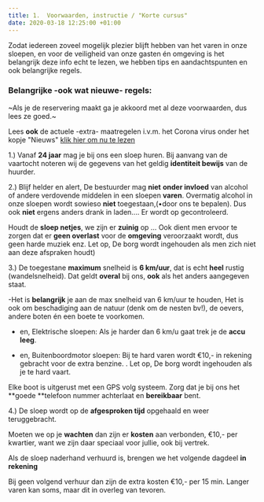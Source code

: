 ```yaml
---
title: 1.  Voorwaarden, instructie / "Korte cursus"
date: 2020-03-18 12:25:00 +01:00
---
```


Zodat iedereen zoveel mogelijk plezier blijft hebben van het varen in onze sloepen, en voor de veiligheid van onze gasten én omgeving is het belangrijk deze info echt te lezen, we hebben tips en aandachtspunten en ook belangrijke regels.

### Belangrijke -ook wat nieuwe- regels:

~Als je de reservering maakt ga je akkoord met al deze voorwaarden, dus lees ze goed.~

Lees **ook** de actuele -extra- maatregelen i.v.m. het Corona virus onder het kopje "Nieuws" [klik hier om nu te lezen](http://descheepsjongens.nl/news) 

1.) Vanaf **24 jaar** mag je bij ons een sloep huren.
Bij aanvang van de vaartocht noteren wij de gegevens van het geldig **identiteit bewijs** van de huurder.

2.) Blijf helder en alert, De bestuurder mag **niet** **onder invloed** van alcohol of andere verdovende middelen in een sloepen **varen**. Overmatig alcohol in onze sloepen wordt sowieso **niet** toegestaan,(•door ons te bepalen). Dus ook **niet** ergens anders drank in laden.... Er wordt op gecontroleerd.

Houdt de **sloep netjes**, we zijn er **zuinig** op … Ook dient men ervoor te zorgen dat er **geen overlast** voor de **omgeving** veroorzaakt wordt, dus geen harde muziek enz.
Let op, De borg wordt ingehouden als men zich niet aan deze afspraken houdt)

3.) De toegestane **maximum** snelheid is **6 km/uur**, dat is echt **heel** rustig (wandelsnelheid).
Dat geldt **overal** bij ons, **ook** als het anders aangegeven staat.

-Het is **belangrijk** je aan de max snelheid van 6 km/uur te houden, Het is ook om beschadiging aan de natuur (denk om de nesten bv!), de oevers, andere boten én een boete te voorkomen.

* en, Elektrische sloepen:  Als je harder dan 6 km/u gaat trek je de **accu leeg**.

* en, Buitenboordmotor sloepen:  Bij te hard varen wordt €10,- in rekening gebracht voor de extra benzine.
. Let op, De borg wordt ingehouden als je te hard vaart.

Elke boot is uitgerust met een GPS volg systeem. Zorg dat je bij ons het **goede **telefoon nummer achterlaat en **bereikbaar** bent.

4.) De sloep wordt op de **afgesproken tijd** opgehaald en weer teruggebracht.

Moeten we op je **wachten** dan zijn er **kosten** aan verbonden, €10,- per kwartier, want we zijn daar speciaal voor jullie, ook bij vertrek.

Als de sloep naderhand verhuurd is, brengen we het volgende dagdeel **in rekening** 

Bij geen volgend verhuur dan zijn de extra kosten €10,- per 15 min.
Langer varen kan soms, maar dit in overleg van tevoren.